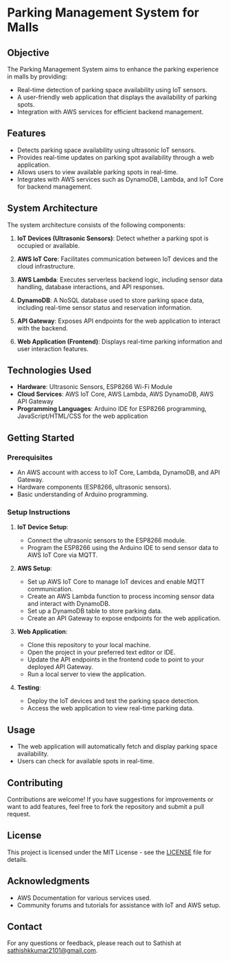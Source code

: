 # Parking Management System for Malls

## Objective
The Parking Management System aims to enhance the parking experience in malls by providing:
- Real-time detection of parking space availability using IoT sensors.
- A user-friendly web application that displays the availability of parking spots.
- Integration with AWS services for efficient backend management.


## Features
- Detects parking space availability using ultrasonic IoT sensors.
- Provides real-time updates on parking spot availability through a web application.
- Allows users to view available parking spots in real-time.
- Integrates with AWS services such as DynamoDB, Lambda, and IoT Core for backend management.

## System Architecture
The system architecture consists of the following components:

1. **IoT Devices (Ultrasonic Sensors)**: Detect whether a parking spot is occupied or available.
   
2. **AWS IoT Core**: Facilitates communication between IoT devices and the cloud infrastructure.

3. **AWS Lambda**: Executes serverless backend logic, including sensor data handling, database interactions, and API responses.

4. **DynamoDB**: A NoSQL database used to store parking space data, including real-time sensor status and reservation information.

5. **API Gateway**: Exposes API endpoints for the web application to interact with the backend.

6. **Web Application (Frontend)**: Displays real-time parking information and user interaction features.

## Technologies Used
- **Hardware**: Ultrasonic Sensors, ESP8266 Wi-Fi Module
- **Cloud Services**: AWS IoT Core, AWS Lambda, AWS DynamoDB, AWS API Gateway
- **Programming Languages**: Arduino IDE for ESP8266 programming, JavaScript/HTML/CSS for the web application

## Getting Started

### Prerequisites
- An AWS account with access to IoT Core, Lambda, DynamoDB, and API Gateway.
- Hardware components (ESP8266, ultrasonic sensors).
- Basic understanding of Arduino programming.

### Setup Instructions
1. **IoT Device Setup**:
   - Connect the ultrasonic sensors to the ESP8266 module.
   - Program the ESP8266 using the Arduino IDE to send sensor data to AWS IoT Core via MQTT.

2. **AWS Setup**:
   - Set up AWS IoT Core to manage IoT devices and enable MQTT communication.
   - Create an AWS Lambda function to process incoming sensor data and interact with DynamoDB.
   - Set up a DynamoDB table to store parking data.
   - Create an API Gateway to expose endpoints for the web application.

3. **Web Application**:
   - Clone this repository to your local machine.
   - Open the project in your preferred text editor or IDE.
   - Update the API endpoints in the frontend code to point to your deployed API Gateway.
   - Run a local server to view the application.

4. **Testing**:
   - Deploy the IoT devices and test the parking space detection.
   - Access the web application to view real-time parking data.

## Usage
- The web application will automatically fetch and display parking space availability.
- Users can check for available spots in real-time.

## Contributing
Contributions are welcome! If you have suggestions for improvements or want to add features, feel free to fork the repository and submit a pull request.

## License
This project is licensed under the MIT License - see the [LICENSE](LICENSE) file for details.

## Acknowledgments
- AWS Documentation for various services used.
- Community forums and tutorials for assistance with IoT and AWS setup.

## Contact
For any questions or feedback, please reach out to Sathish at sathishkkumar2101@gmail.com.
